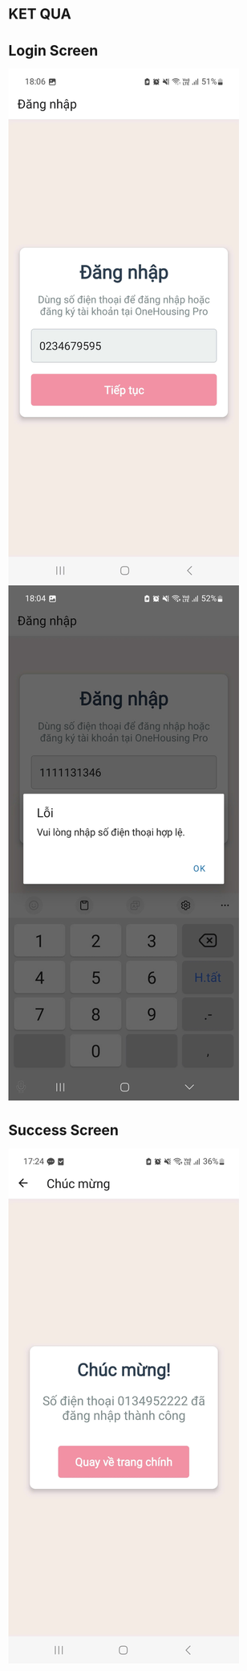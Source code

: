 # KET QUA
# Login Screen
![alt text](image5.jpg)
![alt text](image2.jpg)
# Success Screen
![alt text](image.png)